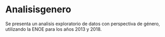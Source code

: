 # Analisisgenero
Se presenta un analisis exploratorio de datos con perspectiva de género, utilizando la ENOE para los años 2013 y 2018.
